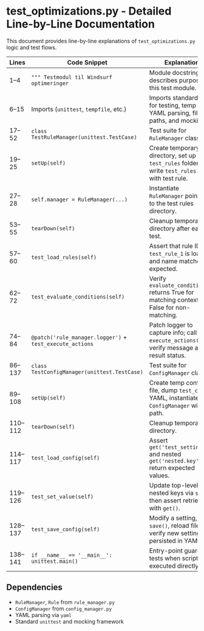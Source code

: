 # test_optimizations.py - Detailed Line-by-Line Documentation

This document provides line-by-line explanations of `test_optimizations.py` logic and test flows.

| Lines     | Code Snippet                             | Explanation                                                                                       |
|-----------|------------------------------------------|---------------------------------------------------------------------------------------------------|
| 1–4       | `""" Testmodul til Windsurf optimeringer` | Module docstring: describes purpose of this test module.                                         |
| 6–15      | Imports (`unittest`, `tempfile`, etc.)   | Imports standard libs for testing, temp dirs, YAML parsing, file paths, and mocking.             |
| 17–52     | `class TestRuleManager(unittest.TestCase)` | Test suite for `RuleManager` class.                                                             |
| 19–25     | `setUp(self)`                            | Create temporary directory, set up `test_rules` folder, write `test_rules.yaml` with test rule.  |
| 27–28     | `self.manager = RuleManager(...)`        | Instantiate `RuleManager` pointing to the test rules directory.                                  |
| 53–55     | `tearDown(self)`                         | Cleanup temporary directory after each test.                                                     |
| 57–60     | `test_load_rules(self)`                  | Assert that rule ID `test_rule_1` is loaded and name matches expected.                           |
| 62–72     | `test_evaluate_conditions(self)`         | Verify `evaluate_conditions()` returns True for matching context and False for non-matching.      |
| 74–84     | `@patch('rule_manager.logger')` + `test_execute_actions` | Patch logger to capture info; call `execute_actions()`, verify message and result status.        |
| 86–137    | `class TestConfigManager(unittest.TestCase)` | Test suite for `ConfigManager` class.                                                          |
| 89–108    | `setUp(self)`                            | Create temp config file, dump `test_config` YAML, instantiate `ConfigManager` with its path.      |
| 110–112   | `tearDown(self)`                         | Cleanup temporary directory.                                                                     |
| 114–117   | `test_load_config(self)`                 | Assert `get('test_setting')` and nested `get('nested.key')` return expected values.              |
| 119–126   | `test_set_value(self)`                   | Update top-level and nested keys via `set()`, then assert retrieval with `get()`.                |
| 128–137   | `test_save_config(self)`                 | Modify a setting, call `save()`, reload file, and verify new setting persisted in YAML.          |
| 138–141   | `if __name__ == '__main__': unittest.main()` | Entry-point guard: run tests when script executed directly.                                     |

## Dependencies
- `RuleManager`, `Rule` from `rule_manager.py`
- `ConfigManager` from `config_manager.py`
- YAML parsing via `yaml`
- Standard `unittest` and mocking framework

